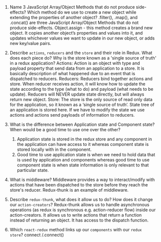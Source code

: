 1.  Name 3 JavaScript Array/Object Methods that do not produce side-effects? Which method do we use to create a new object while extending the properties of another object?
    .filter(), .map(), and .concat() are three JavaScript Array/Object Methods that do not produce side-effects. 
    Object.assign - this method creates a brand new object. It copies another object’s properties and values into it, and updates whichever values we want to update in our new object, or adds new key/value pairs.   



1.  Describe `actions`, `reducers` and the `store` and their role in Redux. What does each piece do? Why is the store known as a 'single source of truth' in a redux application?
    Actions:  Action is an object with type and payload property that send data from an application to a store. It is basically description of what happened due to an event that is dispatched to reducers.
    Reducers: Reducers bind together actions and store. When reducer receives action, it will know how to update the state according to the type (what to do) and payload (what needs to be update). Reducers will NEVER update state directly, but will always return new object. 
    Store: The store is the only source of read only data for the application, so it known as a ‘single source of truth’. State tree of an application is stored here. If we have to modify the state we use actions and actions send payloads of information to reducers. 



1.  What is the difference between Application state and Component state? When would be a good time to use one over the other?
    1.	Application state is stored in the redux store and any component in the application can have access to it whereas component state is stored locally with in the component.
    2.	Good time to use application state is when we need to hold data that is used by application and components whereas good time to use component state is when state information is only relevant to that particular state. 



1.  What is middleware?
    Middleware provides a way to interact/modify with actions that have been dispatched to the store before they reach the store's reducer.  Redux-thunk is an example of middleware. 



1.  Describe `redux-thunk`, what does it allow us to do? How does it change our `action-creators`?
    Redux-thunk allows us to handle asynchronous operations (as redux is synchronous e.g. action-reducer flow) inside our action-creators.  It allows us to write actions that return a function instead of returning an object. It has access to the dispatch function.



1.  Which `react-redux` method links up our `components` with our `redux store`?
    connect /.connect()